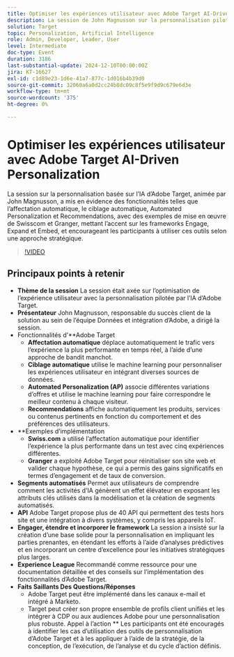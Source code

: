```yaml
---
title: Optimiser les expériences utilisateur avec Adobe Target AI-Driven Personalization
description: La session de John Magnusson sur la personnalisation pilotée par l’IA d’Adobe Target a mis en évidence des fonctionnalités et des exemples clés, en mettant l’accent sur le framework Engage, Expand et Embed.
solution: Target
topic: Personalization, Artificial Intelligence
role: Admin, Developer, Leader, User
level: Intermediate
doc-type: Event
duration: 3186
last-substantial-update: 2024-12-10T00:00:00Z
jira: KT-16627
exl-id: c1d89e23-1d6e-41a7-877c-1d016b4b39d0
source-git-commit: 32060a6a0d2cc24b8dc09c8f5e9f9d9c679e6d3e
workflow-type: tm+mt
source-wordcount: '375'
ht-degree: 0%

---
```


# Optimiser les expériences utilisateur avec Adobe Target AI-Driven Personalization

La session sur la personnalisation basée sur l’IA d’Adobe Target, animée par John Magnusson, a mis en évidence des fonctionnalités telles que l’affectation automatique, le ciblage automatique, Automated Personalization et Recommendations, avec des exemples de mise en œuvre de Swisscom et Granger, mettant l’accent sur les frameworks Engage, Expand et Embed, et encourageant les participants à utiliser ces outils selon une approche stratégique.

>[!VIDEO](https://video.tv.adobe.com/v/3440934/?learn=on&enablevpops)

## Principaux points à retenir

* **Thème de la session** La session était axée sur l’optimisation de l’expérience utilisateur avec la personnalisation pilotée par l’IA d’Adobe Target.
* **Présentateur** John Magnusson, responsable du succès client de la solution au sein de l’équipe Données et intégration d’Adobe, a dirigé la session.
* Fonctionnalités d’**Adobe Target
   * **Affectation automatique** déplace automatiquement le trafic vers l’expérience la plus performante en temps réel, à l’aide d’une approche de bandit manchot.
   * **Ciblage automatique** utilise le machine learning pour personnaliser les expériences utilisateur en intégrant diverses sources de données.
   * **Automated Personalization (AP)** associe différentes variations d’offres et utilise le machine learning pour faire correspondre le meilleur contenu à chaque visiteur.
   * **Recommendations** affiche automatiquement les produits, services ou contenus pertinents en fonction du comportement et des préférences des utilisateurs.
* **&#x200B;Exemples d’implémentation
   * **Swiss.com** a utilisé l’affectation automatique pour identifier l’expérience la plus performante dans un test avec cinq expériences différentes.
   * **Granger** a exploité Adobe Target pour réinitialiser son site web et valider chaque hypothèse, ce qui a permis des gains significatifs en termes d’engagement et de taux de conversion.
* **Segments automatisés** Permet aux utilisateurs de comprendre comment les activités d’IA génèrent un effet élévateur en exposant les attributs clés utilisés dans la modélisation et la création de segments automatisés.
* **API** Adobe Target propose plus de 40 API qui permettent des tests hors site et une intégration à divers systèmes, y compris les appareils IoT.
* **Engager, étendre et incorporer le framework** La session a insisté sur la création d’une base solide pour la personnalisation en impliquant les parties prenantes, en étendant les efforts à l’aide d’analyses prédictives et en incorporant un centre d’excellence pour les initiatives stratégiques plus larges.
* **Experience League** Recommandé comme ressource pour une documentation détaillée et des conseils sur l’implémentation des fonctionnalités d’Adobe Target.
* **Faits Saillants Des Questions/Réponses**
   * Adobe Target peut être implémenté dans les canaux e-mail et intégré à Marketo.
   * Target peut créer son propre ensemble de profils client unifiés et les intégrer à CDP ou aux audiences Adobe pour une personnalisation plus robuste. Appel à l’action ** Les participants ont été encouragés à identifier les cas d’utilisation des outils de personnalisation d’Adobe Target et à les appliquer à l’aide de la stratégie, de la conception, de l’exécution, de l’analyse et du cycle d’action définis.

